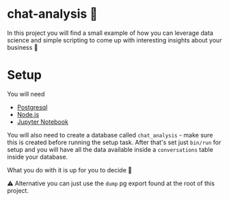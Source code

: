 # chat-analysis 🤖

In this project you will find a small example of how you can leverage data science and simple scripting
to come up with interesting insights about your business 🦄

# Setup

You will need

- [Postgresql](https://www.postgresql.org/)
- [Node.js](https://nodejs.org/en/)
- [Jupyter Notebook](http://jupyter.org/)

You will also need to create a database called `chat_analysis` - make sure this is created before running the setup task.
After that's set just `bin/run` for setup and you will have all the data available inside a `conversations` table inside your database.

What you do with it is up for you to decide 💂

:warning: Alternative you can just use the `dump` pg export found at the root of this project.
